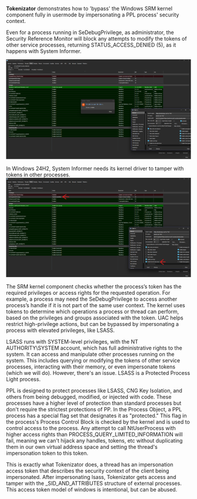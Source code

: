 **Tokenizator** demonstrates how to 'bypass' the Windows SRM kernel component fully in usermode by impersonating a PPL process' security context.

Even for a process running in SeDebugPrivilege, as administrator, the Security Reference Monitor will block any attempts to modify the tokens of other service processes, returning STATUS_ACCESS_DENIED (5), as it happens with System Informer.

![imgusermode](img/sysinformer_usermode.png) 


In Windows 24H2, System Informer needs its kernel driver to tamper with tokens in other processes.
![imgusermode](img/sysinformer_kernelmode.png)


The SRM kernel component checks whether the process’s token has the required privileges or access rights for the requested operation. For example, a process may need the SeDebugPrivilege to access another process’s handle if it is not part of the same user context. The kernel uses tokens to determine which operations a process or thread can perform, based on the privileges and groups associated with the token. UAC helps restrict high-privilege actions, but can be bypassed by impersonating a process with elevated privileges, like LSASS.

LSASS runs with SYSTEM-level privileges, with the NT AUTHORITY\SYSTEM account, which has full administrative rights to the system. It can access and manipulate other processes running on the system. This includes querying or modifying the tokens of other service processes, interacting with their memory, or even impersonate tokens (which we will do).  However, there's an issue. LSASS is a Protected Process Light process.

PPL is designed to protect processes like LSASS, CNG Key Isolation, and others from being debugged, modified, or injected with code. These processes have a higher level of protection than standard processes but don't require the strictest protections of PP. In the Process Object, a PPL process has a special flag set that designates it as "protected." This flag in the process's Process Control Block is checked by the kernel and is used to control access to the process. Any attempt to call NtUserProcess with higher access rights than PROCESS_QUERY_LIMITED_INFORMATION will fail, meaning we can't hijack any handles, tokens, etc without duplicating them in our own virtual address space and setting the thread's impersonation token to this token.

This is exactly what Tokenizator does, a thread has an impersonation access token that describes the security context of the client being impersonated. After impersonating lsass, Tokenizator gets access and tamper with the _SID_AND_ATTRIBUTES structure of external processes. This access token model of windows is intentional, but can be abused.